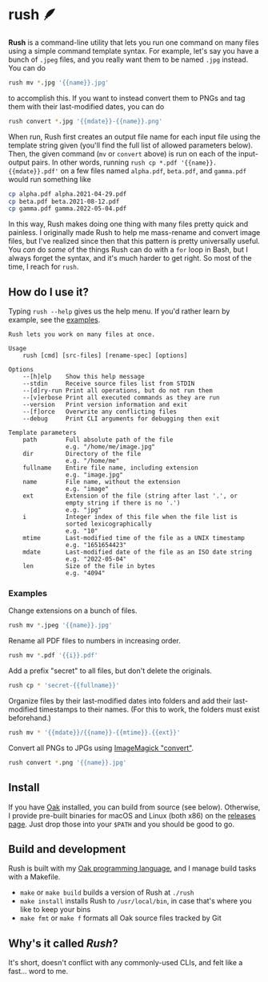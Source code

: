 # rush 🪶

**Rush** is a command-line utility that lets you run one command on many files using a simple command template syntax. For example, let's say you have a bunch of `.jpeg` files, and you really want them to be named `.jpg` instead. You can do

```sh
rush mv *.jpg '{{name}}.jpg'
```

to accomplish this. If you want to instead convert them to PNGs and tag them with their last-modified dates, you can do

```sh
rush convert *.jpg '{{mdate}}-{{name}}.png'
```

When run, Rush first creates an output file name for each input file using the template string given (you'll find the full list of allowed parameters below). Then, the given command (`mv` or `convert` above) is run on each of the input-output pairs. In other words, running `rush cp *.pdf '{{name}}.{{mdate}}.pdf'` on a few files named `alpha.pdf`, `beta.pdf`, and `gamma.pdf` would run something like

```sh
cp alpha.pdf alpha.2021-04-29.pdf
cp beta.pdf beta.2021-08-12.pdf
cp gamma.pdf gamma.2022-05-04.pdf
```

In this way, Rush makes doing one thing with many files pretty quick and painless. I originally made Rush to help me mass-rename and convert image files, but I've realized since then that this pattern is pretty universally useful. You _can_ do _some_ of the things Rush can do with a `for` loop in Bash, but I always forget the syntax, and it's much harder to get right. So most of the time, I reach for `rush`.

## How do I use it?

Typing `rush --help` gives us the help menu. If you'd rather learn by example, see the [examples](#examples).

```
Rush lets you work on many files at once.

Usage
	rush [cmd] [src-files] [rename-spec] [options]

Options
	--[h]elp    Show this help message
	--stdin     Receive source files list from STDIN
	--[d]ry-run Print all operations, but do not run them
	--[v]erbose Print all executed commands as they are run
	--version   Print version information and exit
	--[f]orce   Overwrite any conflicting files
	--debug     Print CLI arguments for debugging then exit

Template parameters
	path        Full absolute path of the file
	            e.g. "/home/me/image.jpg"
	dir         Directory of the file
	            e.g. "/home/me"
	fullname    Entire file name, including extension
	            e.g. "image.jpg"
	name        File name, without the extension
	            e.g. "image"
	ext         Extension of the file (string after last '.', or
	            empty string if there is no '.')
	            e.g. "jpg"
	i           Integer index of this file when the file list is
	            sorted lexicographically
	            e.g. "10"
	mtime       Last-modified time of the file as a UNIX timestamp
	            e.g. "1651654423"
	mdate       Last-modified date of the file as an ISO date string
	            e.g. "2022-05-04"
	len         Size of the file in bytes
	            e.g. "4094"
```

### Examples

Change extensions on a bunch of files.

```sh
rush mv *.jpeg '{{name}}.jpg'
```

Rename all PDF files to numbers in increasing order.

```sh
rush mv *.pdf '{{i}}.pdf'
```

Add a prefix "secret" to all files, but don't delete the originals.

```sh
rush cp * 'secret-{{fullname}}'
```

Organize files by their last-modified dates into folders and add their last-modified timestamps to their names. (For this to work, the folders must exist beforehand.)

```sh
rush mv * '{{mdate}}/{{name}}-{{mtime}}.{{ext}}'
```

Convert all PNGs to JPGs using [ImageMagick "convert"](https://imagemagick.org/script/convert.php).

```sh
rush convert *.png '{{name}}.jpg'
```

## Install

If you have [Oak](https://oaklang.org) installed, you can build from source (see below). Otherwise, I provide pre-built binaries for macOS and Linux (both x86) on the [releases page](https://github.com/thesephist/rush/releases). Just drop those into your `$PATH` and you should be good to go.

## Build and development

Rush is built with my [Oak programming language](https://oaklang.org), and I manage build tasks with a Makefile.

- `make` or `make build` builds a version of Rush at `./rush`
- `make install` installs Rush to `/usr/local/bin`, in case that's where you like to keep your bins
- `make fmt` or `make f` formats all Oak source files tracked by Git

## Why's it called _Rush_?

It's short, doesn't conflict with any commonly-used CLIs, and felt like a fast... word to me.
